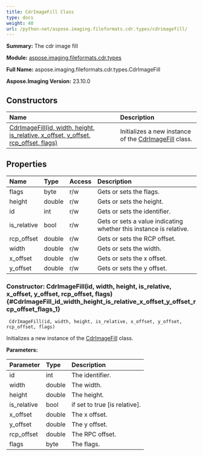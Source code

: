 ```yaml
---
title: CdrImageFill Class
type: docs
weight: 40
url: /python-net/aspose.imaging.fileformats.cdr.types/cdrimagefill/
---
```


**Summary:** The cdr image fill

**Module:** [aspose.imaging.fileformats.cdr.types](/imaging/python-net/aspose.imaging.fileformats.cdr.types/)

**Full Name:** aspose.imaging.fileformats.cdr.types.CdrImageFill

**Aspose.Imaging Version:** 23.10.0

## **Constructors**
| **Name** | **Description** |
| :- | :- |
| [CdrImageFill(id, width, height, is_relative, x_offset, y_offset, rcp_offset, flags)](#CdrImageFill_id_width_height_is_relative_x_offset_y_offset_rcp_offset_flags_1) | Initializes a new instance of the [CdrImageFill](/imaging/python-net/aspose.imaging.fileformats.cdr.types/cdrimagefill/) class. |
## **Properties**
| **Name** | **Type** | **Access** | **Description** |
| :- | :- | :- | :- |
| flags | byte | r/w | Gets or sets the flags. |
| height | double | r/w | Gets or sets the height. |
| id | int | r/w | Gets or sets the identifier. |
| is_relative | bool | r/w | Gets or sets a value indicating whether this instance is relative. |
| rcp_offset | double | r/w | Gets or sets the RCP offset. |
| width | double | r/w | Gets or sets the width. |
| x_offset | double | r/w | Gets or sets the x offset. |
| y_offset | double | r/w | Gets or sets the y offset. |


### Constructor: CdrImageFill(id, width, height, is_relative, x_offset, y_offset, rcp_offset, flags) {#CdrImageFill_id_width_height_is_relative_x_offset_y_offset_rcp_offset_flags_1}


```
 CdrImageFill(id, width, height, is_relative, x_offset, y_offset, rcp_offset, flags) 
```

Initializes a new instance of the [CdrImageFill](/imaging/python-net/aspose.imaging.fileformats.cdr.types/cdrimagefill/) class.

**Parameters:**

| Parameter | Type | Description |
| :- | :- | :- |
| id | int | The identifier. |
| width | double | The width. |
| height | double | The height. |
| is_relative | bool | if set to <c>true</c> [is relative]. |
| x_offset | double | The x offset. |
| y_offset | double | The y offset. |
| rcp_offset | double | The RPC offset. |
| flags | byte | The flags. |

